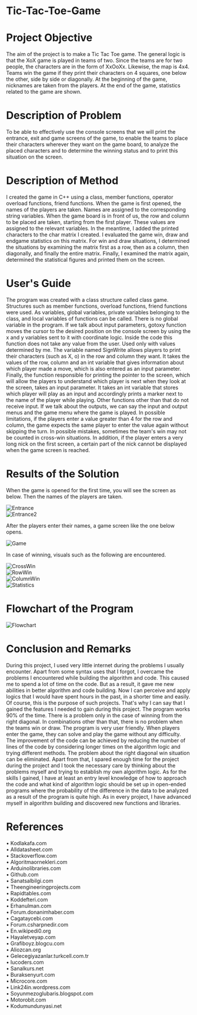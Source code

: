 # Tic-Tac-Toe-Game

**<h1>Project Objective</h1>**

The aim of the project is to make a Tic Tac Toe game. The general logic is that the XoX game is played in teams of two. Since the teams are for two people, the characters are in the form of XxOoXx. Likewise, the map is 4x4. Teams win the game if they print their characters on 4 squares, one below the other, side by side or diagonally. At the beginning of the game, nicknames are taken from the players. At the end of the game, statistics related to the game are shown.  

**<h1>Description of Problem</h1>**

To be able to effectively use the console screens that we will print the entrance, exit and game screens of the game, to enable the teams to place their characters wherever they want on the game board, to analyze the placed characters and to determine the winning status and to print this situation on the screen.   

**<h1>Description of Method</h1>**  

I created the game in C++ using a class, member functions, operator overload functions, friend functions. When the game is first opened, the names of the players are taken. Names are assigned to the corresponding string variables. When the game board is in front of us, the row and column to be placed are taken, starting from the first player. These values are assigned to the relevant variables. In the meantime, I added the printed characters to the char matrix I created. I evaluated the game win, draw and endgame statistics on this matrix. For win and draw situations, I determined the situations by examining the matrix first as a row, then as a column, then diagonally, and finally the entire matrix. Finally, I examined the matrix again, determined the statistical figures and printed them on the screen.  

**<h1>User's Guide</h1>**  

The program was created with a class structure called class game. Structures such as member functions, overload functions, friend functions were used. As variables, global variables, private variables belonging to the class, and local variables of functions can be called. There is no global variable in the program. If we talk about input parameters, gotoxy function moves the cursor to the desired position on the console screen by using the x and y variables sent to it with coordinate logic. Inside the code this function does not take any value from the user. Used only with values determined by me. The variable named SignWrite allows players to print their characters (such as X, o) in the row and column they want. It takes the values of the row, column and an int variable that gives information about which player made a move, which is also entered as an input parameter. Finally, the function responsible for printing the pointer to the screen, which will allow the players to understand which player is next when they look at the screen, takes an input parameter. It takes an int variable that stores which player will play as an input and accordingly prints a marker next to the name of the player while playing. Other functions other than that do not receive input. If we talk about the outputs, we can say the input and output menus and the game menu where the game is played. In possible limitations, if the players enter a value greater than 4 for the row and column, the game expects the same player to enter the value again without skipping the turn. In possible mistakes, sometimes the team's win may not be counted in cross-win situations. In addition, if the player enters a very long nick on the first screen, a certain part of the nick cannot be displayed when the game screen is reached.  

**<h1>Results of the Solution</h1>**  

When the game is opened for the first time, you will see the screen as below. Then the names of the players are taken.  

![Entrance](/images/girisEkran.png)  
![Entrance2](/images/girisEkran2.png)  

After the players enter their names, a game screen like the one below opens.  

![Game](/images/oyunEkrani.png)  

In case of winning, visuals such as the following are encountered.  

![CrossWin](/images/caprazKazanma.png)  
![RowWin](/images/satirKazanma.png)  
![ColumnWin](/images/sutunKazanma.png)  
![Statistics](/images/IstatistikSayfasi.png)  

**<h1>Flowchart of the Program</h1>**  

![Flowchart](/images/Flowchart.png)  

**<h1>Conclusion and Remarks</h1>**  

During this project, I used very little internet during the problems I usually encounter. Apart from some syntax uses that I forgot, I overcame the problems I encountered while building the algorithm and code. This caused me to spend a lot of time on the code. But as a result, it gave me new abilities in better algorithm and code building. Now I can perceive and apply logics that I would have spent hours in the past, in a shorter time and easily. Of course, this is the purpose of such projects. That's why I can say that I gained the features I needed to gain during this project. The program works 90% of the time. There is a problem only in the case of winning from the right diagonal. In combinations other than that, there is no problem when the teams win or draw. The program is very user friendly. When players enter the game, they can solve and play the game without any difficulty. The improvement of the code can be achieved by reducing the number of lines of the code by considering longer times on the algorithm logic and trying different methods. The problem about the right diagonal win situation can be eliminated. Apart from that, I spared enough time for the project during the project and I took the necessary care by thinking about the problems myself and trying to establish my own algorithm logic. As for the skills I gained, I have at least an entry level knowledge of how to approach the code and what kind of algorithm logic should be set up in open-ended programs where the probability of the difference in the data to be analyzed as a result of the program is quite high. As in every project, I have advanced myself in algorithm building and discovered new functions and libraries.  

**<h1>References</h1>**  

•	Kodlakafa.com  
•	Alldatasheet.com  
•	Stackoverflow.com  
•	Algoritmaornekleri.com  
•	Arduinolibraries.com  
•	Github.com  
•	Sanatsalbilgi.com  
•	Theengineeringprojects.com  
•	Rapidtables.com  
•	Koddefteri.com  
•	Erhanulman.com  
•	Forum.donanimhaber.com  
•	Cagataycebi.com  
•	Forum.csharpnedir.com  
•	En.wikipedi0.org  
•	Hayaletveyap.com  
•	Grafiboyz.blogcu.com  
•	Aliozcan.org  
•	Gelecegiyazanlar.turkcell.com.tr  
•	Iucoders.com  
•	Sanalkurs.net  
•	Buraksenyurt.com  
•	Microcore.com  
•	Link24in.wordpress.com  
•	Soyunmezoglubaris.blogspot.com  
•	Motorobit.com  
•	Kodumundunyasi.net  
